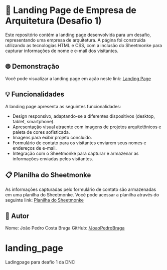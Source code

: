# 🏢 Landing Page de Empresa de Arquitetura (Desafio 1)


Este repositório contém a landing page desenvolvida para um desafio, representando uma empresa de arquitetura. A página foi construída utilizando as tecnologias HTML e CSS, com a inclusão do Sheetmonke para capturar informações de nome e e-mail dos visitantes.

## 🌐 Demonstração

Você pode visualizar a landing page em ação neste link: [Landing Page](https://lojaarquitetura.netlify.app/)

## 💡 Funcionalidades

A landing page apresenta as seguintes funcionalidades:

- Design responsivo, adaptando-se a diferentes dispositivos (desktop, tablet, smartphone).
- Apresentação visual atraente com imagens de projetos arquitetônicos e paleta de cores sofisticada.
- Imagens para exibir projeto concluído.
- Formulário de contato para os visitantes enviarem seus nomes e endereços de e-mail.
- Integração com o Sheetmonke para capturar e armazenar as informações enviadas pelos visitantes.

## 📋 Planilha do Sheetmonke

As informações capturadas pelo formulário de contato são armazenadas em uma planilha do Sheetmonke. Você pode acessar a planilha através do seguinte link: [Planilha do Sheetmonke](https://docs.google.com/spreadsheets/d/14kV3gSKPKRHa7G6XvFKsB7LEZJzIYHE5COTogXEpUto/edit?usp=sharing)

## 👤 Autor
Nome: João Pedro Costa Braga
GitHub: [/JoaoPedroBraga](https://github.com/JoaoPedroBraga)






# landing_page
Ladingpage para deafio 1 da DNC
